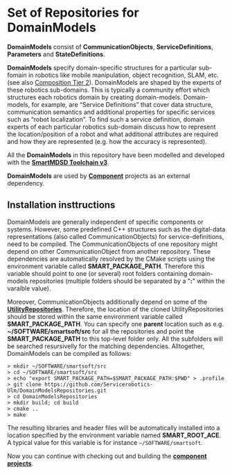 # Set of Repositories for DomainModels

**DomainModels** consist of **CommunicationObjects**, **ServiceDefinitions**, **Parameters** and **StateDefinitions**.

**DomainModels** specify domain-specific structures for a particular sub-fomain in robotics like mobile manipulation, object recognition, SLAM, etc. (see also [Composition Tier 2](http://robmosys.eu/wiki/general_principles:ecosystem:start)). DomainModels are shaped by the experts of these robotics sub-domains. This is typically a community effort which structures each robotics domain by creating domain-models. Domain-models, for example, are “Service Definitions” that cover data structure, communication semantics and additional properties for specific services such as “robot localization”. To find such a service definition, domain experts of each particular robotics sub-domain discuss how to represent the location/position of a robot and what additional attributes are required and how they are represented (e.g. how the accuracy is represented).

All the **DomainModels** in this repository have been modelled and developed with the [**SmartMDSD Toolchain v3**](http://robmosys.eu/wiki/baseline:environment_tools:smartsoft:smartmdsd-toolchain:start).

**DomainModels** are used by [**Component**](https://github.com/Servicerobotics-Ulm/ComponentRepository) projects as an external dependency.

## Installation insttructions

DomainModels are generally independent of specific components or systems. However, some predefined C++ structures such as the digital-data representations (also called CommunicationObjects) for service-definitions, need to be compiled. The CommunicationObjects of one repository might depend on other CommunicationObject from another repository. These dependencies are automatically resolved by the CMake scripts using the environment variable called **SMART_PACKAGE_PATH**. Therefore this variable should point to one (or several) root folders containing domain-models repositories (multiple folders should be separated by a "**:**" within the varaible value).

Moreover, CommunicationObjects additionally depend on some of the [**UtilityRepositories**](https://github.com/Servicerobotics-Ulm/UtilityRepository). Therefore, the location of the cloned UtilityRepositories should be stored within the same environment variable called **SMART_PACKAGE_PATH**. You can specify one **parent** location such as e.g. **~/SOFTWARE/smartsoft/src** for all the repositories and point the **SMART_PACKAGE_PATH** to this top-level folder only. All the subfolders will be searched resursivelly for the matching dependencies. Alltogether, DomainModels can be compiled as follows:

```
> mkdir ~/SOFTWARE/smartsoft/src
> cd ~/SOFTWARE/smartsoft/src
> echo "export SMART_PACKAGE_PATH=$SMART_PACKAGE_PATH:$PWD" > .profile
> git clone https://github.com/Servicerobotics-Ulm/DomainModelsRepositories.git
> cd DomainModelsRepositories
> mkdir build; cd build
> cmake ..
> make
```

The resulting libraries and header files will be automatically installed into a location specified by the environment variable named **SMART_ROOT_ACE**. A typical value for this variable is for instance `~/SOFTWARE/smartsoft`.

Now you can continue with checking out and building the [**component projects**](https://github.com/Servicerobotics-Ulm/ComponentRepository).
